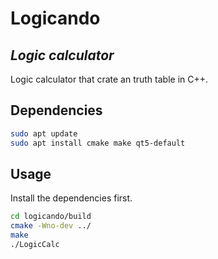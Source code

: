 # Logicando
## _Logic calculator_
Logic calculator that crate an truth table in C++.


## Dependencies
```sh
sudo apt update
sudo apt install cmake make qt5-default
```
## Usage
Install the dependencies first.


```sh
cd logicando/build
cmake -Wno-dev ../
make
./LogicCalc
```
